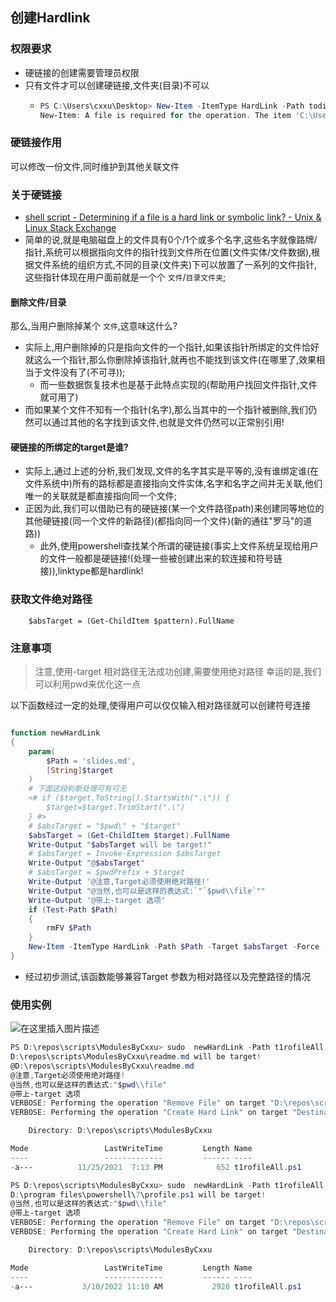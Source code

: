 ## 创建Hardlink

### 权限要求

- 硬链接的创建需要管理员权限
- 只有文件才可以创建硬链接,文件夹(目录)不可以
  - ```powershell
    PS C:\Users\cxxu\Desktop> New-Item -ItemType HardLink -Path todirr -Target $env:desktop\recycleBin\
    New-Item: A file is required for the operation. The item 'C:\Users\cxxu\desktop\recycleBin\' is not a file.
    ```

### 硬链接作用

可以修改一份文件,同时维护到其他关联文件

### 关于硬链接

- [shell script - Determining if a file is a hard link or symbolic link? - Unix &amp; Linux Stack Exchange](https://unix.stackexchange.com/questions/167610/determining-if-a-file-is-a-hard-link-or-symbolic-link)
- 简单的说,就是电脑磁盘上的文件具有0个/1个或多个名字,这些名字就像路牌/指针,系统可以根据指向文件的指针找到文件所在位置(文件实体/文件数据),根据文件系统的组织方式,不同的目录(文件夹)下可以放置了一系列的文件指针,这些指针体现在用户面前就是一个个 `文件`/`目录文件夹`;

#### 删除文件/目录

那么,当用户删除掉某个 `文件`,这意味这什么?

- 实际上,用户删除掉的只是指向文件的一个指针,如果该指针所绑定的文件恰好就这么一个指针,那么你删除掉该指针,就再也不能找到该文件(在哪里了,效果相当于文件没有了(不可寻));
  - 而一些数据恢复技术也是基于此特点实现的(帮助用户找回文件指针,文件就可用了)
- 而如果某个文件不知有一个指针(名字),那么当其中的一个指针被删除,我们仍然可以通过其他的名字找到该文件,也就是文件仍然可以正常别引用!

#### 硬链接的所绑定的target是谁?

- 实际上,通过上述的分析,我们发现,文件的名字其实是平等的,没有谁绑定谁(在文件系统中)所有的路标都是直接指向文件实体,名字和名字之间并无关联,他们唯一的关联就是都直接指向同一个文件;
- 正因为此,我们可以借助已有的硬链接(某一个文件路径path)来创建同等地位的其他硬链接(同一个文件的新路径)(都指向同一个文件)(新的通往"罗马"的道路))
  - 此外,使用powershell查找某个所谓的硬链接(事实上文件系统呈现给用户的文件一般都是硬链接!(处理一些被创建出来的软连接和符号链接)),linktype都是hardlink!

### 获取文件绝对路径

`    $absTarget = (Get-ChildItem $pattern).FullName`

### 注意事项

> 注意,使用-target 相对路径无法成功创建,需要使用绝对路径
> 幸运的是,我们可以利用pwd来优化这一点

以下函数经过一定的处理,使得用户可以仅仅输入相对路径就可以创建符号连接

```powershell

function newHardLink
{
    param(
        $Path = 'slides.md',
        [String]$target 
    )
    # 下面这段判断处理可有可无
    <# if ($target.ToString().StartsWith(".\")) {
        $target=$target.TrimStart(".\")
    } #>
    # $absTarget = "$pwd\" + "$target"
    $absTarget = (Get-ChildItem $target).FullName
    Write-Output "$absTarget will be target!"
    # $absTarget = Invoke-Expression $absTarget
    Write-Output "@$absTarget"
    # $absTarget = $pwdPrefix + $target
    Write-Output '@注意,Target必须使用绝对路径!'
    Write-Output "@当然,也可以是这样的表达式:`"`$pwd\\file`""
    Write-Output '@带上-target 选项'
    if (Test-Path $Path)
    {
        rmFV $Path
    }
    New-Item -ItemType HardLink -Path $Path -Target $absTarget -Force -Verbose
}
```

- 经过初步测试,该函数能够兼容Target 参数为相对路径以及完整路径的情况

### 使用实例

![在这里插入图片描述](https://img-blog.csdnimg.cn/13bd0a17408d4a7a9a73ffbfc33b66a9.png?x-oss-process=image/watermark,type_d3F5LXplbmhlaQ,shadow_50,text_Q1NETiBAeHVjaGFveGluMTM3NQ==,size_20,color_FFFFFF,t_70,g_se,x_16)

```powershell
PS D:\repos\scripts\ModulesByCxxu> sudo  newHardLink -Path t1rofileAll.ps1 -target .\readme.md 
D:\repos\scripts\ModulesByCxxu\readme.md will be target!
@D:\repos\scripts\ModulesByCxxu\readme.md
@注意,Target必须使用绝对路径!
@当然,也可以是这样的表达式:"$pwd\\file"
@带上-target 选项
VERBOSE: Performing the operation "Remove File" on target "D:\repos\scripts\ModulesByCxxu\t1rofileAll.ps1".
VERBOSE: Performing the operation "Create Hard Link" on target "Destination: D:\repos\scripts\ModulesByCxxu\t1rofileAll.ps1".

    Directory: D:\repos\scripts\ModulesByCxxu

Mode                 LastWriteTime         Length Name
----                 -------------         ------ ----
-a---          11/25/2021  7:13 PM            652 t1rofileAll.ps1

PS D:\repos\scripts\ModulesByCxxu> sudo  newHardLink -Path t1rofileAll.ps1 -target $PROFILE.AllUsersAllHosts 
D:\program files\powershell\7\profile.ps1 will be target!                                                                                                                            @D:\program files\powershell\7\profile.ps1                                                                                                                                           @注意,Target必须使用绝对路径!                                                                                                                                                      
@当然,也可以是这样的表达式:"$pwd\\file"
@带上-target 选项
VERBOSE: Performing the operation "Remove File" on target "D:\repos\scripts\ModulesByCxxu\t1rofileAll.ps1".
VERBOSE: Performing the operation "Create Hard Link" on target "Destination: D:\repos\scripts\ModulesByCxxu\t1rofileAll.ps1".

    Directory: D:\repos\scripts\ModulesByCxxu

Mode                 LastWriteTime         Length Name
----                 -------------         ------ ----
-a---           3/10/2022 11:10 AM           2920 t1rofileAll.ps1
```
